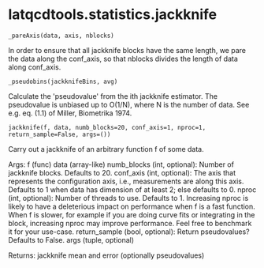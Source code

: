 latqcdtools.statistics.jackknife
=============

`_pareAxis(data, axis, nblocks)`

In order to ensure that all jackknife blocks have the same length, we pare the data along
the conf_axis, so that nblocks divides the length of data along conf_axis.

`_pseudobins(jackknifeBins, avg)`

Calculate the 'pseudovalue' from the ith jackknife estimator. The pseudovalue is unbiased
up to O(1/N), where N is the number of data. See e.g. eq. (1.1) of Miller, Biometrika 1974. 

`jackknife(f, data, numb_blocks=20, conf_axis=1, nproc=1, return_sample=False, args=())`

Carry out a jackknife of an arbitrary function f of some data.

Args:
    f (func)
    data (array-like)
    numb_blocks (int, optional): Number of jackknife blocks. Defaults to 20.
    conf_axis (int, optional): The axis that represents the configuration axis, i.e., measurements
      are along this axis. Defaults to 1 when data has dimension of at least 2; else defaults to 0.
    nproc (int, optional): Number of threads to use. Defaults to 1. Increasing nproc is likely to
      have a deleterious impact on performance when f is a fast function. When f is slower, for
      example if you are doing curve fits or integrating in the block, increasing nproc may
      improve performance. Feel free to benchmark it for your use-case. 
    return_sample (bool, optional): Return pseudovalues? Defaults to False.
    args (tuple, optional)

Returns:
    jackknife mean and error (optionally pseudovalues) 

